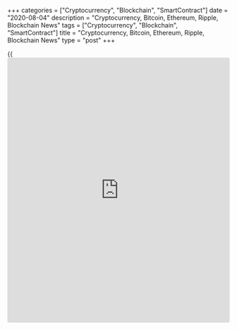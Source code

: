 +++
categories = ["Cryptocurrency", "Blockchain", "SmartContract"]
date = "2020-08-04"
description = "Cryptocurrency, Bitcoin, Ethereum, Ripple, Blockchain News"
tags = ["Cryptocurrency", "Blockchain", "SmartContract"]
title = "Cryptocurrency, Bitcoin, Ethereum, Ripple, Blockchain News"
type = "post"
+++

{{<iframe id="large-banner" src="https://www.bounty.group/#slide=5.0" width="100%" height="600" scrolling="no" style="border: 0px solid rgb(216, 221, 230); border-radius: 3px;">}}



[ ![logo][1] ][2]

![logo][3]

  * [▮ Home][4]
  * [ ▮ Business][5]
    * [ Latest Headlines][6]
    * [Top Stories][7]
    * [Breaking News][8]
    * [Earnings][9]
    * [Biotech][10]
    * [Investors][11]
    * [Stock Alerts][12]
    * [IPOs][13]
    * [M&A][14]
    * [Canadian][15]
    * [UK][16]
    * [Key Wallstreet Events][17]
    * [▮ Industry News][18]
      * [ Technology][19]
      * [ Software][20]
      * [ Banking][21]
      * [ Automotive][22]
      * [ Energy][23]
      * [More][24]
    * ▮ Corp. Calendars
      * [Dividends][25]
      * [Stock Splits][26]
      * [ Buybacks][27]
      * [ Conference Calls][28]
    * ▮ Earnings Calendars
      * [Earnings Calendar][29]
      * [ Pos Pre-announcements][30]
      * [ Profit Warnings][31]
      * [ Positive Surprise][32]
      * [ Negative Surprise][33]
      * [ Latest Earnings][34]
    * ▮ FDA Calendars
      * [Drug Approvals][35]
      * [ Device Approvals][36]
      * [ Clinical Trial Calendar][37]
    * ▮ Ratings Changes 
      * [Upgrades][38]
      * [Downgrades][39]
      * [ Cov Initiations][40]
      * [ Cov. Reiterated][41]
  * [ ▮ Economy][42]
    * [ US][43]
    * [ Europe][44]
    * [ Asia][45]
    * [ Global][46]
    * [ Economic Calendar][47]
    * [ Economic Scorecard][48]
    * [ Fed Members][49]
  * [ ▮Crypto ][50]
    * [ Cryptocurrency][51]
    * [ Blockchain][52]
  * [ ▮ Markets][53]
    * [ Morning Mkt Analysis][54]
    * [US Commentary][55]
    * [ European Commentary][56]
    * [ Asian Commentary][57]
    * [ Canadian Commentary][58]
    * [ Indian Commentary][59]
    * [Commodities][60]
    * [Bonds][61]
    * [Currencies][62]
  * [ ▮ Politics][63]
    * [ US][64]
    * [ World][65]
    * [White House][66]
    * [Elections][67]
    * [Congress][68]
    * [General News][69]
  * [ ▮ Forex][70]
    * [ FX Top Stories][71]
    * [ Currency Analysis][62]
    * [ Currency Alerts][72]
    * [ Economic Calendar][47]
    * [ Economic Scorecard][48]
  * [ ▮ Health NEW][73]
    * [ Coronavirus][74]
    * [ COVID-19 Calendar NEW][75]
    * [ Diet & Fitness][76]
    * [Cannabis][77]
    * [Kids Health][78]
    * [Men's Health][79]
    * [Women's Health][80]
    * [Cancer News][81]
    * [Drug Development][82]
    * [Mental Health][83]
  * [ ▮ Entertainment][84]
    * [ Top Stories][85]
    * [Slide Shows][86]
    * [ Game of Thrones][87]
    * ▮ Music [news](https://www.letsplayfx.com/blog/forex-news-website/)
      * [Pop][88]
      * [Rock][89]
      * [ Classic Rock][90]
      * [Rap/Hip-Hop][91]
      * [Country][92]
      * [ Alternative][93]
      * [Oldies][94]
      * [All Genre][95]
  * [▮ Content Licensing][96]
    * [Newswires & Feeds][97]
    * [Content Syndication][98]
    * [Digital Signage Services][99]
    * [Radio News Services][100]
  * [ ▮ Premium][101]
    * [Intelligent Investor][102]
    * [Emerging Biostocks][103]
    * [Under The Radar][104]
    * [Short-Term Investor][105]
    * [Login][106]
  * ▮ More
    * [Free Content][107]
    * [RSS Feeds][108]
    * [Press Releases][109]
    * [Search][110]
    * [Contact Us][111]

[][2]

  * [Home][4]
  * [ Business][5]
    * [ Latest Headlines][6]
    * [Top Stories][7]
    * [Breaking News][8]
    * [Earnings][9]
    * [Biotech][10]
    * [Investors][11]
    * [Stock Alerts][12]
    * [IPOs][13]
    * [M&A][14]
    * [Canadian][15]
    * [UK][16]
    * [Key Wallstreet Events][17]
    * [Industry News][18]
      * [ Technology][19]
      * [ Software][20]
      * [ Banking][21]
      * [ Automotive][22]
      * [ Energy][23]
      * [More][24]
    * Corp. Calendars
      * [Dividends][25]
      * [Stock Splits][26]
      * [ Buybacks][27]
      * [ Conference Calls][28]
    * Earnings Calendars
      * [Earnings Calendar][29]
      * [ Pos Pre-announcements][30]
      * [ Profit Warnings][31]
      * [ Positive Surprise][32]
      * [ Negative Surprise][33]
      * [ Latest Earnings][34]
    * FDA Calendars
      * [Drug Approvals][35]
      * [ Device Approvals][36]
      * [ Clinical Trial Calendar][37]
    * Ratings Changes 
      * [Upgrades][38]
      * [Downgrades][39]
      * [ Cov Initiations][40]
      * [ Cov. Reiterated][41]
  * [ Economy][42]
    * [ US][43]
    * [ Europe][44]
    * [ Asia][45]
    * [ Global][46]
    * [ Economic Calendar][47]
    * [ Economic Scorecard][48]
    * [ Fed Members][49]
  * [ Crypto ][50]
    * [ Cryptocurrency][51]
    * [ Blockchain][52]
  * [ Markets][53]
    * [ Morning Mkt Analysis][54]
    * [US Commentary][55]
    * [ European Commentary][56]
    * [ Asian Commentary][57]
    * [ Canadian Commentary][58]
    * [ Indian Commentary][59]
    * [Commodities][60]
    * [Bonds][61]
    * [Currencies][62]
  * [ Politics][63]
    * [ US][64]
    * [ World][65]
    * [White House][66]
    * [Elections][67]
    * [Congress][68]
    * [General News][69]
  * [ Forex][70]
    * [ FX Top Stories][71]
    * [ Currency Analysis][62]
    * [ Currency Alerts][72]
    * [ Economic Calendar][47]
    * [ Economic Scorecard][48]
  * [ Health NEW][73]
    * [ Coronavirus][74]
    * [ COVID-19 Calendar NEW][75]
    * [ Diet & Fitness][76]
    * [Cannabis][77]
    * [Kids Health][78]
    * [Men's Health][79]
    * [Women's Health][80]
    * [Cancer News][81]
    * [Drug Development][82]
    * [Mental Health][83]
  * [ Entertainment][84]
    * [ Top Stories][85]
    * [Slide Shows][86]
    * [ Game of Thrones][87]
    * Music [news](https://www.letsplayfx.com/blog/forex-news-website/)
      * [Pop][88]
      * [Rock][89]
      * [ Classic Rock][90]
      * [Rap/Hip-Hop][91]
      * [Country][92]
      * [ Alternative][93]
      * [Oldies][94]
      * [All Genre][95]
  * [Content Licensing][96]
    * [Newswires & Feeds][97]
    * [Content Syndication][98]
    * [Digital Signage Services][99]
    * [Radio News Services][100]
  * [ Premium][101]
    * [Intelligent Investor][102]
    * [Emerging Biostocks][103]
    * [Under The Radar][104]
    * [Short-Term Investor][105]
    * [Login][106]
  * More
    * [Free Content][107]
    * [RSS Feeds][108]
    * [Press Releases][109]
    * [Search][110]
    * [Contact Us][111]

# Cryptocurrency News

[![Share][112]][113]

[Tweet][114]

BitcoinLitecoinEthereum Ripple

Price (USD)

1h12h1d 1w1m3m 1y

![Chart_COINBASE_SPOT_BTC_USD_2_13.jpg][115]

*Time In UTC / GMT

[Cryptocurrency][116]

![travala agoda 080420][117]

## [Agoda.com Teams Up With Travala.com To Add Crypto Payment Option
][118]

  
  
Online travel agency Agoda.com, a subsidiary of Booking Holdings, has
teamed up with U.K.-based crypto-friendly travel booking platform
Travala.com for providing seamless payments in cryptocurriencies such as
Bitcoin for customers in addition to traditional payment methods. Rivals
in the field, Expedia and Bookings.com have already signed similar deals
with Travala.com since late November 2019.

##  [Crypto Hardware Wallet Maker Ledger Warns Customers Of Data Breach
][119]

##  [Cellebrite Launches CipherTrace-powered Crypto Tracer Solution
][120]

##  [World Stablecoin Association Launched For Cryptocurrency Community
][121]

##  [OCC Says Federally Chartered Banks And Thrifts To Provide Crypto-
custody Services ][122]

##  [French Central Bank To Pilot Central Bank Digital Currency ][123]

##  [MasterCard Expands Accelerate Cryptocurrency Card Program For
Issuers ][124]

##  [Texas Man Charged For Using COVID Relief Fund To Buy Cryptos ][125]

##  [U.S. Army Seeks Cloud-based Cryptocurrency Investigative
Application ][126]

##  [BitTorrent Adds Binance's Stablecoin BUSD As Payment Option ][127]

[Read More][116]  

[Blockchain][128]

![uae bloackchain 073120][129]

## [UAE Implements Country-wide, Blockchain-based Ecosystem For Data
Sharing ][130]

  
  
The United Arab Emirates has partnered Swedish [blockchain](https://www.letsplayfx.com/blog/trade-forex-with-bitcoin/) KYC technology
firm Norbloc AB to become one of the first countries in the world to
implement a country-wide, [blockchain](https://www.letsplayfx.com/blog/trade-forex-with-bitcoin/) based ecosystem for data sharing.
Dubai Economy and banking group Emirates NBD announced the go-live of
the UAE KYC Blockchain Platform.

##  [UK's Copper Integrates Signature Bank's Digital Payments Platform
Signet ][131]

##  [Sri Lanka's SAGT Container Terminal Joins Blockchain-Platform
TradeLens ][132]

##  [J.M. Smucker To Use Blockchain For Traceability Of 1850 Coffee
Brand ][133]

##  [Volvo Invests In Blockchain Firm Circulor To Help Trace Cobalt Used
In Batteries ][134]

[Read More][128]  

Cryptocurrency Tutorial

## [Bitcoin Is Back With A Bang][135]

![Slideshow1 Bitcoin 062016 sm][136] Bitcoin, once dismissed as
something reserved for geeks and the cryptography enthusiasts, is back
in the limelight, as the price of the cryptocurrency appreciated in
recent weeks.

Price Updates

BTC/USD| 11249.67  
---|---  
LTC/USD| 57.49  
ETH/USD| 388.48  
XRP/USD| 0.29749  
  
Updated at 8/4/2020 8:01:16 PM UTC

Follow RTT

[![Facebook][137]][138]

[![Twitter][139]][140]

[![Instagram][141]][142]

[![RSS][143]][108]

  * Editor's Pick 
  * Most Read 
  * Most Emailed

###  [ Optimism About Retail Spending Being Tested Daily: NRF ][144]

###  [ Ford Names Jim Farley New President & CEO ][145]

###  [ Alphabet Issues $5.75 Bln Of Bonds For Environmental, Social
Initiatives ][146]

###  [ Mallinckrodt Hints At Filing For Bankruptcy Protection ][147]

###  [ Fraport Stock Down On H1 Loss, FY20 Warning; Plans Up To 4,000
Job Cuts ][148]

###  [ Twitter Faces $250 Million FTC Fine For Misuse Of User Data
][149]

###  [ Oldest US Department Store Lord & Taylor Files For Bankruptcy
Protection ][150]

###  [ Thomson International Recalls Red, Yellow, White, And Sweet
Yellow Onions ][151]

###  [ Tyson Foods Q3 Profit Tops Estimates; Names Dean Banks CEO ][152]

###  [ Men's Wearhouse Owner Tailored Brands Files For Bankruptcy
Protection ][153]

###  [ HSBC Q2 Profit Plunges, Warns Of Hefty Loan Losses; Stock Dips
][154]

###  [ Microsoft In Talks To Buy TikTok In U.S. ][155]

###  [ Pre-market Movers In Healthcare Sector: CLRB, ADMA, AMAG, BNGO,
SNOA... ][156]

###  [ PRPO Up 400% As It Readies For Rollout Of COVID-19 Test, LXRX
Realigns Business, VRTX Boosts Outlook ][157]

###  [ Pre-market Movers In Healthcare Sector: ACHV, ECOR, ADMA, DBVT,
PRPO... ][158]

###  [ Stock Alert: Inovio Pharmaceuticals Gains 13% ][159]

###  [ Dr. Elizabeth Nabel Resigns From Moderna's Board To Avoid
Conflict Of Interest ][160]

###  [ Stock Alert: Emergent BioSolutions Climbs 12% On Quarterly
Results, Outook ][161]

###  [ AbbVie, Amgen, Takeda Pharma Enroll First Patients In I-SPY COVID
Trial ][162]

###  [ ALRN To Report Data In Q4, IMUC Hits New High, VYGR Pulls Out Of
ABBV Deal, VNDA To Face FDA In Dec. ][163]

###  [ INOVIO's COVID-19 Vaccine Candidate Shows Long-term Protection In
Non-human Study ][164]

###  [ Pre-market Movers In Healthcare Sector: IMUX, TRVN, VAR, VTGN…
][165]

###  [ Merck Q2 Results Top Estimates; Boosts FY20 Outlook ][166]

###  [ Stock Alert: Applied DNA Sciences Jumps 30% After Getting EUA For
Covid-19 Testing Kit ][167]

###  [ Mastercard Incorporated Q2 adjusted earnings Beat Estimates][168]

###  [ ConocoPhillips Q2 Adj. Loss Wider Than Estimates - Quick Facts
][169]

###  [ IntercontinentalExchange Group Inc. Q2 adjusted earnings Beat
Estimates][170]

###  [ Baxter International Inc. Q2 adjusted earnings Miss
Estimates][171]

###  [ International Paper Q2 adjusted earnings Beat Estimates][172]

###  [ Aptiv PLC Q2 adjusted earnings Beat Estimates][173]

###  [ Valero Energy Corp. Q2 adjusted earnings of -$1.25 per
share][174]

###  [ LKQ Corp Q2 adjusted earnings Beat Estimates][175]

###  [ Stanley Black & Decker, Inc. Q2 adjusted earnings Beat
Estimates][176]

###  [ EARNINGS SUMMARY: Details of Chung Hwa Telecom Co Ltd. Q2
Earnings Report][177]

###  [ Eni Slips To Hefty Loss In Q2; Backs FY20 Production View; Stock
Dips ][178]

###  [ Fresenius Q2 EBIT Before Special Items Flat With Prior Year;
Organic Sales Growth At 2% ][179]

Copyright (C) 2020 RTTNews. All rights reserved. By using this site, you
agree to the  [Terms of Service][180]. [About Us][181]   |   [Contact
Us][182]   |   [Privacy][183]   |   [Sitemap][184]

   1. cdn.rtt[news](https://www.letsplayfx.com/blog/forex-news-website/).com/images/v2/rtt[news](https://www.letsplayfx.com/blog/forex-news-website/)-logo.gif
   2. www.rtt[news](https://www.letsplayfx.com/blog/forex-news-website/).com
   3. cdn.rtt[news](https://www.letsplayfx.com/blog/forex-news-website/).com/images/v3/Search-button.png
   4. www.rtt[news](https://www.letsplayfx.com/blog/forex-news-website/).com/Default.aspx
   5. www.rtt[news](https://www.letsplayfx.com/blog/forex-news-website/).com/Content/Business.aspx
   6. www.rtt[news](https://www.letsplayfx.com/blog/forex-news-website/).com/Content/RTTHeadlines.aspx
   7. www.rtt[news](https://www.letsplayfx.com/blog/forex-news-website/).com/list/top-story.aspx
   8. www.rtt[news](https://www.letsplayfx.com/blog/forex-news-website/).com/list/breaking-[news](https://www.letsplayfx.com/blog/forex-news-website/).aspx
   9. www.rtt[news](https://www.letsplayfx.com/blog/forex-news-website/).com/list/earnings.aspx
   10. www.rtt[news](https://www.letsplayfx.com/blog/forex-news-website/).com/Content/Biotechnology.aspx
   11. www.rtt[news](https://www.letsplayfx.com/blog/forex-news-website/).com/Content/Investors.aspx
   12. www.rtt[news](https://www.letsplayfx.com/blog/forex-news-website/).com/list/stock-alerts.aspx?utm_source=rtt[news](https://www.letsplayfx.com/blog/forex-news-website/)&utm_campaign=stockalertmenu
   13. www.rtt[news](https://www.letsplayfx.com/blog/forex-news-website/).com/list/ipos.aspx
   14. www.rtt[news](https://www.letsplayfx.com/blog/forex-news-website/).com/list/mergers.aspx
   15. www.rtt[news](https://www.letsplayfx.com/blog/forex-news-website/).com/list/canadian-[news](https://www.letsplayfx.com/blog/forex-news-website/).aspx
   16. www.rtt[news](https://www.letsplayfx.com/blog/forex-news-website/).com/list/uk-top-story.aspx
   17. www.rtt[news](https://www.letsplayfx.com/blog/forex-news-website/).com/list/ws-events.aspx
   18. www.rtt[news](https://www.letsplayfx.com/blog/forex-news-website/).com/Content/Industries.aspx
   19. www.rtt[news](https://www.letsplayfx.com/blog/forex-news-website/).com/content/industry[news](https://www.letsplayfx.com/blog/forex-news-website/).aspx?industry=technology
   20. www.rtt[news](https://www.letsplayfx.com/blog/forex-news-website/).com/content/industry[news](https://www.letsplayfx.com/blog/forex-news-website/).aspx?industry=Software
   21. www.rtt[news](https://www.letsplayfx.com/blog/forex-news-website/).com/content/industry[news](https://www.letsplayfx.com/blog/forex-news-website/).aspx?industry=Banking
   22. www.rtt[news](https://www.letsplayfx.com/blog/forex-news-website/).com/content/industry[news](https://www.letsplayfx.com/blog/forex-news-website/).aspx?industry=Automotive
   23. www.rtt[news](https://www.letsplayfx.com/blog/forex-news-website/).com/content/industry[news](https://www.letsplayfx.com/blog/forex-news-website/).aspx?industry=Energy
   24. www.rtt[news](https://www.letsplayfx.com/blog/forex-news-website/).com/content/industries.aspx
   25. www.rtt[news](https://www.letsplayfx.com/blog/forex-news-website/).com/Calendar/Dividend.aspx
   26. www.rtt[news](https://www.letsplayfx.com/blog/forex-news-website/).com/CorpInfo/StockSplits.aspx
   27. www.rtt[news](https://www.letsplayfx.com/blog/forex-news-website/).com/CorpInfo/StockBuybacks.aspx
   28. www.rtt[news](https://www.letsplayfx.com/blog/forex-news-website/).com/CorpInfo/ConferenceCalls.aspx
   29. www.rtt[news](https://www.letsplayfx.com/blog/forex-news-website/).com/Calendar/Earnings.aspx
   30. www.rtt[news](https://www.letsplayfx.com/blog/forex-news-website/).com/Calendar/PositiveEarningsAnnouncement.aspx
   31. www.rtt[news](https://www.letsplayfx.com/blog/forex-news-website/).com/Calendar/ProfitWarnings.aspx
   32. www.rtt[news](https://www.letsplayfx.com/blog/forex-news-website/).com/Earnings/PositiveSurprises.aspx
   33. www.rtt[news](https://www.letsplayfx.com/blog/forex-news-website/).com/Earnings/NegativeSurprises.aspx
   34. www.rtt[news](https://www.letsplayfx.com/blog/forex-news-website/).com/Earnings/LatestEarnings.aspx
   35. www.rtt[news](https://www.letsplayfx.com/blog/forex-news-website/).com/CorpInfo/FDACalendar.aspx
   36. www.rtt[news](https://www.letsplayfx.com/blog/forex-news-website/).com/CorpInfo/FDADeviceApprovals.aspx
   37. www.rtt[news](https://www.letsplayfx.com/blog/forex-news-website/).com/CorpInfo/ClinicalTrialCalendar.aspx
   38. www.rtt[news](https://www.letsplayfx.com/blog/forex-news-website/).com/CorpInfo/Upgrades.aspx
   39. www.rtt[news](https://www.letsplayfx.com/blog/forex-news-website/).com/CorpInfo/Downgrades.aspx
   40. www.rtt[news](https://www.letsplayfx.com/blog/forex-news-website/).com/CorpInfo/CoverageInitiate.aspx
   41. www.rtt[news](https://www.letsplayfx.com/blog/forex-news-website/).com/CorpInfo/CoverageReiterate.aspx
   42. www.rtt[news](https://www.letsplayfx.com/blog/forex-news-website/).com/Content/EconomicNews.aspx
   43. www.rtt[news](https://www.letsplayfx.com/blog/forex-news-website/).com/list/us-economic-[news](https://www.letsplayfx.com/blog/forex-news-website/).aspx
   44. www.rtt[news](https://www.letsplayfx.com/blog/forex-news-website/).com/list/european-economic-[news](https://www.letsplayfx.com/blog/forex-news-website/).aspx
   45. www.rtt[news](https://www.letsplayfx.com/blog/forex-news-website/).com/list/asian-economic-[news](https://www.letsplayfx.com/blog/forex-news-website/).aspx
   46. www.rtt[news](https://www.letsplayfx.com/blog/forex-news-website/).com/list/global-economic-[news](https://www.letsplayfx.com/blog/forex-news-website/).aspx
   47. www.rtt[news](https://www.letsplayfx.com/blog/forex-news-website/).com/CorpInfo/EconomicCalendar.aspx
   48. www.rtt[news](https://www.letsplayfx.com/blog/forex-news-website/).com/economic-scorecard/world-rank/GDP/highest-performance.aspx
   49. www.rtt[news](https://www.letsplayfx.com/blog/forex-news-website/).com/CorpInfo/FedMembers.aspx
   50. www.rtt[news](https://www.letsplayfx.com/blog/forex-news-website/).com/Content/Cryptocurrency.aspx?utm_source=rtt[news](https://www.letsplayfx.com/blog/forex-news-website/)&utm_campaign=crypmenu
   51. www.rtt[news](https://www.letsplayfx.com/blog/forex-news-website/).com/list/cryptocurrency.aspx?utm_source=rtt[news](https://www.letsplayfx.com/blog/forex-news-website/)&utm_campaign=crypmenu
   52. www.rtt[news](https://www.letsplayfx.com/blog/forex-news-website/).com/list/[blockchain](https://www.letsplayfx.com/blog/trade-forex-with-bitcoin/).aspx?utm_source=rtt[news](https://www.letsplayfx.com/blog/forex-news-website/)&utm_campaign=crypmenu
   53. www.rtt[news](https://www.letsplayfx.com/blog/forex-news-website/).com/Content/Markets.aspx
   54. www.rtt[news](https://www.letsplayfx.com/blog/forex-news-website/).com/Content/MarketAnalysis.aspx
   55. www.rtt[news](https://www.letsplayfx.com/blog/forex-news-website/).com/list/us-commentary.aspx
   56. www.rtt[news](https://www.letsplayfx.com/blog/forex-news-website/).com/list/european-commentary.aspx
   57. www.rtt[news](https://www.letsplayfx.com/blog/forex-news-website/).com/list/asian-commentary.aspx
   58. www.rtt[news](https://www.letsplayfx.com/blog/forex-news-website/).com/list/canadian-commentary.aspx
   59. www.rtt[news](https://www.letsplayfx.com/blog/forex-news-website/).com/list/indian-commentary.aspx
   60. www.rtt[news](https://www.letsplayfx.com/blog/forex-news-website/).com/list/commodities.aspx
   61. www.rtt[news](https://www.letsplayfx.com/blog/forex-news-website/).com/list/us-treasury-markets.aspx
   62. www.rtt[news](https://www.letsplayfx.com/blog/forex-news-website/).com/list/forex-commentary.aspx
   63. www.rtt[news](https://www.letsplayfx.com/blog/forex-news-website/).com/Content/Political.aspx
   64. www.rtt[news](https://www.letsplayfx.com/blog/forex-news-website/).com/list/us-political-[news](https://www.letsplayfx.com/blog/forex-news-website/).aspx
   65. www.rtt[news](https://www.letsplayfx.com/blog/forex-news-website/).com/list/political-[news](https://www.letsplayfx.com/blog/forex-news-website/).aspx
   66. www.rtt[news](https://www.letsplayfx.com/blog/forex-news-website/).com/list/white-house.aspx
   67. www.rtt[news](https://www.letsplayfx.com/blog/forex-news-website/).com/list/us-election.aspx
   68. www.rtt[news](https://www.letsplayfx.com/blog/forex-news-website/).com/list/us-congress.aspx
   69. www.rtt[news](https://www.letsplayfx.com/blog/forex-news-website/).com/list/general-[news](https://www.letsplayfx.com/blog/forex-news-website/).aspx
   70. www.rtt[news](https://www.letsplayfx.com/blog/forex-news-website/).com/Content/Forex.aspx
   71. www.rtt[news](https://www.letsplayfx.com/blog/forex-news-website/).com/list/forex-top-story.aspx
   72. www.rtt[news](https://www.letsplayfx.com/blog/forex-news-website/).com/list/currency-markets.aspx
   73. www.rtt[news](https://www.letsplayfx.com/blog/forex-news-website/).com/Content/Health.aspx
   74. www.rtt[news](https://www.letsplayfx.com/blog/forex-news-website/).com/list/coronavirus.aspx
   75. www.rtt[news](https://www.letsplayfx.com/blog/forex-news-website/).com/corpinfo/covid-19-drugs-in-development.aspx
   76. www.rtt[news](https://www.letsplayfx.com/blog/forex-news-website/).com/list/diet-nutrition-fitness.aspx
   77. www.rtt[news](https://www.letsplayfx.com/blog/forex-news-website/).com/list/cannabis.aspx
   78. www.rtt[news](https://www.letsplayfx.com/blog/forex-news-website/).com/list/kids-health.aspx
   79. www.rtt[news](https://www.letsplayfx.com/blog/forex-news-website/).com/list/mens-health.aspx
   80. www.rtt[news](https://www.letsplayfx.com/blog/forex-news-website/).com/list/womens-health.aspx
   81. www.rtt[news](https://www.letsplayfx.com/blog/forex-news-website/).com/list/cancer.aspx
   82. www.rtt[news](https://www.letsplayfx.com/blog/forex-news-website/).com/list/drug-development.aspx
   83. www.rtt[news](https://www.letsplayfx.com/blog/forex-news-website/).com/list/mental-health.aspx
   84. www.rtt[news](https://www.letsplayfx.com/blog/forex-news-website/).com/Content/Entertainment.aspx
   85. www.rtt[news](https://www.letsplayfx.com/blog/forex-news-website/).com/list/entertainment-top-story.aspx
   86. www.rtt[news](https://www.letsplayfx.com/blog/forex-news-website/).com/Content/SlideShow.aspx
   87. www.rtt[news](https://www.letsplayfx.com/blog/forex-news-website/).com/Entertainment/GameOfThrones.aspx
   88. www.rtt[news](https://www.letsplayfx.com/blog/forex-news-website/).com/list/pop-music.aspx
   89. www.rtt[news](https://www.letsplayfx.com/blog/forex-news-website/).com/list/rock-music.aspx
   90. www.rtt[news](https://www.letsplayfx.com/blog/forex-news-website/).com/list/classic-rock-music.aspx
   91. www.rtt[news](https://www.letsplayfx.com/blog/forex-news-website/).com/list/rap-music.aspx
   92. www.rtt[news](https://www.letsplayfx.com/blog/forex-news-website/).com/list/country-music.aspx
   93. www.rtt[news](https://www.letsplayfx.com/blog/forex-news-website/).com/list/alternative-music.aspx
   94. www.rtt[news](https://www.letsplayfx.com/blog/forex-news-website/).com/list/oldies-music.aspx
   95. www.rtt[news](https://www.letsplayfx.com/blog/forex-news-website/).com/list/music.aspx
   96. www.rtt[news](https://www.letsplayfx.com/blog/forex-news-website/).com/ContentLicensing.aspx
   97. www.rtt[news](https://www.letsplayfx.com/blog/forex-news-website/).com/Newsfeeds.aspx
   98. www.rtt[news](https://www.letsplayfx.com/blog/forex-news-website/).com/ContentSyndication.aspx
   99. www.rtt[news](https://www.letsplayfx.com/blog/forex-news-website/).com/Digitalsignage.aspx
   100. www.rtt[news](https://www.letsplayfx.com/blog/forex-news-website/).com/RadioNewsServices.aspx
   101. www.rtt[news](https://www.letsplayfx.com/blog/forex-news-website/).com/Products/Services.aspx
   102. www.rtt[news](https://www.letsplayfx.com/blog/forex-news-website/).com/Products/RTTIntelligent[investor](https://www.fintechee.com/tutorial-for-forex-trading/investor-mode/).aspx
   103. www.rtt[news](https://www.letsplayfx.com/blog/forex-news-website/).com/Products/EBSService.aspx
   104. www.rtt[news](https://www.letsplayfx.com/blog/forex-news-website/).com/Products/UTRService.aspx
   105. www.rtt[news](https://www.letsplayfx.com/blog/forex-news-website/).com/Products/STIService.aspx
   106. www.rtt[news](https://www.letsplayfx.com/blog/forex-news-website/).com/Products/Login.aspx
   107. www.rtt[news](https://www.letsplayfx.com/blog/forex-news-website/).com/Widget/GetWidget.aspx
   108. www.rtt[news](https://www.letsplayfx.com/blog/forex-news-website/).com/rss/RSSArticleList.aspx
   109. www.rtt[news](https://www.letsplayfx.com/blog/forex-news-website/).com/press-releases/list.aspx
   110. www.rtt[news](https://www.letsplayfx.com/blog/forex-news-website/).com/articlesearch.aspx
   111. www.rtt[news](https://www.letsplayfx.com/blog/forex-news-website/).com/[contact](https://www.playgroundfx.com/contact/)us.aspx
   112. cdn.rtt[news](https://www.letsplayfx.com/blog/forex-news-website/).com/images/v2/share-2.jpg
   113. www.addthis.com/bookmark.php
   114. twitter.com/share
   115. media.rtt[news](https://www.letsplayfx.com/blog/forex-news-website/).com/charts/Chart_COINBASE_SPOT_BTC_USD_2_13.jpg
   116. www.rtt[news](https://www.letsplayfx.com/blog/forex-news-website/).com/list/cryptocurrency.aspx
   117. cdn.rtt[news](https://www.letsplayfx.com/blog/forex-news-website/).com/articleimages/ustopstories/2020/august/travala-agoda-080420.jpg (travala agoda 080420)
   118. www.rtt[news](https://www.letsplayfx.com/blog/forex-news-website/).com/3117974/agoda-com-teams-up-with-travala-com-to-add-crypto-payment-option.aspx?type=cryp
   119. www.rtt[news](https://www.letsplayfx.com/blog/forex-news-website/).com/3115626/crypto-hardware-wallet-maker-ledger-warns-customers-of-data-breach.aspx?type=cryp
   120. www.rtt[news](https://www.letsplayfx.com/blog/forex-news-website/).com/3115046/cellebrite-launches-ciphertrace-powered-crypto-tracer-solution.aspx?type=cryp
   121. www.rtt[news](https://www.letsplayfx.com/blog/forex-news-website/).com/3114164/world-stablecoin-association-launched-for-cryptocurrency-community.aspx?type=cryp
   122. www.rtt[news](https://www.letsplayfx.com/blog/forex-news-website/).com/3113792/occ-says-federally-chartered-banks-and-thrifts-to-provide-crypto-custody-services.aspx?type=cryp
   123. www.rtt[news](https://www.letsplayfx.com/blog/forex-news-website/).com/3112840/french-central-bank-to-pilot-central-bank-digital-currency.aspx?type=cryp
   124. www.rtt[news](https://www.letsplayfx.com/blog/forex-news-website/).com/3112417/mastercard-expands-accelerate-cryptocurrency-card-program-for-issuers.aspx?type=cryp
   125. www.rtt[news](https://www.letsplayfx.com/blog/forex-news-website/).com/3111334/texas-man-charged-for-using-covid-relief-fund-to-buy-cryptos.aspx?type=cryp
   126. www.rtt[news](https://www.letsplayfx.com/blog/forex-news-website/).com/3110934/u-s-army-seeks-cloud-based-cryptocurrency-investigative-application.aspx?type=cryp
   127. www.rtt[news](https://www.letsplayfx.com/blog/forex-news-website/).com/3110543/bittorrent-adds-[Binance](https://www.playgroundfx.com/blog/binance-creator/)-s-stablecoin-busd-as-payment-option.aspx?type=cryp
   128. www.rtt[news](https://www.letsplayfx.com/blog/forex-news-website/).com/list/[blockchain](https://www.letsplayfx.com/blog/trade-forex-with-bitcoin/).aspx
   129. cdn.rtt[news](https://www.letsplayfx.com/blog/forex-news-website/).com/articleimages/ustopstories/2020/july/uae-bloackchain-073120.jpg (uae bloackchain 073120)
   130. www.rtt[news](https://www.letsplayfx.com/blog/forex-news-website/).com/3116993/uae-implements-country-wide-[blockchain](https://www.letsplayfx.com/blog/trade-forex-with-bitcoin/)-based-ecosystem-for-data-sharing.aspx?type=bloc
   131. www.rtt[news](https://www.letsplayfx.com/blog/forex-news-website/).com/3113260/uk-s-copper-integrates-signature-bank-s-digital-payments-platform-signet.aspx?type=bloc
   132. www.rtt[news](https://www.letsplayfx.com/blog/forex-news-website/).com/3112061/sri-lanka-s-sagt-container-terminal-joins-[blockchain](https://www.letsplayfx.com/blog/trade-forex-with-bitcoin/)-platform-tradelens.aspx?type=bloc
   133. www.rtt[news](https://www.letsplayfx.com/blog/forex-news-website/).com/3111747/j-m-smucker-to-use-[blockchain](https://www.letsplayfx.com/blog/trade-forex-with-bitcoin/)-for-traceability-of-1850-coffee-brand.aspx?type=bloc
   134. www.rtt[news](https://www.letsplayfx.com/blog/forex-news-website/).com/3109894/volvo-invests-in-[blockchain](https://www.letsplayfx.com/blog/trade-forex-with-bitcoin/)-firm-circulor-to-help-trace-cobalt-used-in-batteries.aspx?type=bloc
   135. www.rtt[news](https://www.letsplayfx.com/blog/forex-news-website/).com/slideshow/3458/[bitcoin](https://www.letsplayfx.com/blog/forex-for-bitcoin/)-is-back-with-a-bang.aspx
   136. cdn.rtt[news](https://www.letsplayfx.com/blog/forex-news-website/).com/articleimages/slideshow/2016/june/slideshow1-[bitcoin](https://www.letsplayfx.com/blog/forex-for-bitcoin/)-062016-sm.jpg (Slideshow1 Bitcoin 062016 sm)
   137. cdn.rtt[news](https://www.letsplayfx.com/blog/forex-news-website/).com/images/v3/Facebook.png (Follow RTTNews On Facebook)
   138. www.facebook.com/RTTTopStories
   139. cdn.rtt[news](https://www.letsplayfx.com/blog/forex-news-website/).com/images/v3/Twitter.png (Follow RTTNews On Twitter)
   140. www.twitter.com/rtt[news](https://www.letsplayfx.com/blog/forex-news-website/)
   141. cdn.rtt[news](https://www.letsplayfx.com/blog/forex-news-website/).com/images/v3/Instagram.png (Follow RTTNews On Instagram)
   142. www.instagram.com/rtt[news](https://www.letsplayfx.com/blog/forex-news-website/)
   143. cdn.rtt[news](https://www.letsplayfx.com/blog/forex-news-website/).com/images/v3/RSS.png (RTTNews RSS Feeds)
   144. www.rtt[news](https://www.letsplayfx.com/blog/forex-news-website/).com/3117979/optimism-about-retail-spending-being-tested-[daily](https://www.fintecher.org/2020/03/03/forex-trading-daily-strategy/)-nrf.aspx
   145. www.rtt[news](https://www.letsplayfx.com/blog/forex-news-website/).com/3117954/ford-names-jim-farley-new-president-ceo.aspx
   146. www.rtt[news](https://www.letsplayfx.com/blog/forex-news-website/).com/3117951/alphabet-issues-5-75-bln-of-bonds-for-environmental-social-initiatives.aspx
   147. www.rtt[news](https://www.letsplayfx.com/blog/forex-news-website/).com/3117946/mallinckrodt-hints-at-filing-for-bankruptcy-protection.aspx
   148. www.rtt[news](https://www.letsplayfx.com/blog/forex-news-website/).com/3117862/fraport-stock-down-on-h1-loss-fy20-warning-plans-up-to-4000-job-cuts.aspx
   149. www.rtt[news](https://www.letsplayfx.com/blog/forex-news-website/).com/3117602/twitter-faces-250-million-ftc-fine-for-misuse-of-user-data.aspx
   150. www.rtt[news](https://www.letsplayfx.com/blog/forex-news-website/).com/3117440/oldest-us-department-store-lord-taylor-files-for-bankruptcy-protection.aspx
   151. www.rtt[news](https://www.letsplayfx.com/blog/forex-news-website/).com/3117418/thomson-international-recalls-red-yellow-white-and-sweet-yellow-onions.aspx
   152. www.rtt[news](https://www.letsplayfx.com/blog/forex-news-website/).com/3117369/tyson-foods-q3-profit-tops-estimates-names-dean-banks-ceo.aspx
   153. www.rtt[news](https://www.letsplayfx.com/blog/forex-news-website/).com/3117331/men-s-wearhouse-owner-tailored-brands-files-for-bankruptcy-protection.aspx
   154. www.rtt[news](https://www.letsplayfx.com/blog/forex-news-website/).com/3117226/hsbc-q2-profit-plunges-warns-of-hefty-loan-losses-stock-dips.aspx
   155. www.rtt[news](https://www.letsplayfx.com/blog/forex-news-website/).com/3117115/microsoft-in-talks-to-buy-tiktok-in-u-s.aspx
   156. www.rtt[news](https://www.letsplayfx.com/blog/forex-news-website/).com/3116136/pre-market-movers-in-healthcare-sector-clrb-adma-amag-bngo-snoa.aspx
   157. www.rtt[news](https://www.letsplayfx.com/blog/forex-news-website/).com/3116699/prpo-up-400-as-it-readies-for-rollout-of-covid-19-test-lxrx-realigns-business-vrtx-boosts-outlook.aspx
   158. www.rtt[news](https://www.letsplayfx.com/blog/forex-news-website/).com/3116833/pre-market-movers-in-healthcare-sector-achv-ecor-adma-dbvt-prpo.aspx
   159. www.rtt[news](https://www.letsplayfx.com/blog/forex-news-website/).com/3116379/stock-alert-inovio-pharmaceuticals-gains-13.aspx
   160. www.rtt[news](https://www.letsplayfx.com/blog/forex-news-website/).com/3117063/dr-elizabeth-nabel-resigns-from-moderna-s-board-to-avoid-conflict-of-interest.aspx
   161. www.rtt[news](https://www.letsplayfx.com/blog/forex-news-website/).com/3117000/stock-alert-emergent-biosolutions-climbs-12-on-quarterly-results-outook.aspx
   162. www.rtt[news](https://www.letsplayfx.com/blog/forex-news-website/).com/3117358/abbvie-amgen-takeda-pharma-enroll-first-patients-in-i-spy-covid-trial.aspx
   163. www.rtt[news](https://www.letsplayfx.com/blog/forex-news-website/).com/3117692/alrn-to-report-data-in-q4-imuc-hits-new-high-vygr-pulls-out-of-abbv-deal-vnda-to-face-fda-in-dec.aspx
   164. www.rtt[news](https://www.letsplayfx.com/blog/forex-news-website/).com/3116372/inovio-s-covid-19-vaccine-candidate-shows-long-term-protection-in-non-human-study.aspx
   165. www.rtt[news](https://www.letsplayfx.com/blog/forex-news-website/).com/3117270/pre-market-movers-in-healthcare-sector-imux-trvn-var-vtgn.aspx
   166. www.rtt[news](https://www.letsplayfx.com/blog/forex-news-website/).com/3116880/merck-q2-results-top-estimates-boosts-fy20-outlook.aspx
   167. www.rtt[news](https://www.letsplayfx.com/blog/forex-news-website/).com/3116976/stock-alert-applied-dna-sciences-jumps-30-after-getting-eua-for-covid-19-testing-kit.aspx
   168. www.rtt[news](https://www.letsplayfx.com/blog/forex-news-website/).com/3116291/mastercard-incorporated-q2-adjusted-earnings-beat-estimates.aspx
   169. www.rtt[news](https://www.letsplayfx.com/blog/forex-news-website/).com/3116260/conocophillips-q2-adj-loss-wider-than-estimates-quick-facts.aspx
   170. www.rtt[news](https://www.letsplayfx.com/blog/forex-news-website/).com/3116251/intercontinentalexchange-group-inc-q2-adjusted-earnings-beat-estimates.aspx
   171. www.rtt[news](https://www.letsplayfx.com/blog/forex-news-website/).com/3116220/baxter-international-inc-q2-adjusted-earnings-miss-estimates.aspx
   172. www.rtt[news](https://www.letsplayfx.com/blog/forex-news-website/).com/3116197/international-paper-q2-adjusted-earnings-beat-estimates.aspx
   173. www.rtt[news](https://www.letsplayfx.com/blog/forex-news-website/).com/3116177/aptiv-plc-q2-adjusted-earnings-beat-estimates.aspx
   174. www.rtt[news](https://www.letsplayfx.com/blog/forex-news-website/).com/3116171/valero-energy-corp-q2-adjusted-earnings-of-1-25-per-share.aspx
   175. www.rtt[news](https://www.letsplayfx.com/blog/forex-news-website/).com/3116131/lkq-corp-q2-adjusted-earnings-beat-estimates.aspx
   176. www.rtt[news](https://www.letsplayfx.com/blog/forex-news-website/).com/3116108/stanley-black-decker-inc-q2-adjusted-earnings-beat-estimates.aspx
   177. www.rtt[news](https://www.letsplayfx.com/blog/forex-news-website/).com/3116062/earnings-summary-details-of-chung-hwa-telecom-co-ltd-q2-earnings-report.aspx
   178. www.rtt[news](https://www.letsplayfx.com/blog/forex-news-website/).com/3116054/eni-slips-to-hefty-loss-in-q2-backs-fy20-production-view-stock-dips.aspx
   179. www.rtt[news](https://www.letsplayfx.com/blog/forex-news-website/).com/3115899/fresenius-q2-ebit-before-special-items-flat-with-prior-year-organic-sales-growth-at-2.aspx
   180. www.rtt[news](https://www.letsplayfx.com/blog/forex-news-website/).com/Disclaimer.aspx
   181. www.rtt[news](https://www.letsplayfx.com/blog/forex-news-website/).com/AboutUs.aspx
   182. www.rtt[news](https://www.letsplayfx.com/blog/forex-news-website/).com/ContactUs.aspx
   183. www.rtt[news](https://www.letsplayfx.com/blog/forex-news-website/).com/Privacy.aspx
   184. www.rtt[news](https://www.letsplayfx.com/blog/forex-news-website/).com/Sitemap.aspx